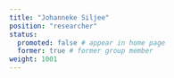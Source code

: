 ```yaml
---
title: "Johanneke Siljee"
position: "researcher"
status:
  promoted: false # appear in home page
  former: true # former group member
weight: 1001
---
```


